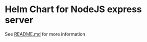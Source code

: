 # Helm Chart for NodeJS express server

See [README.md](../../charts/common/README.md) for more information